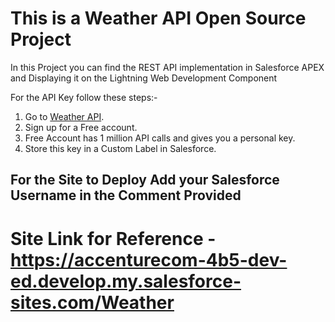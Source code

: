 # This is a Weather API Open Source Project

In this Project you can find the REST API implementation in Salesforce APEX and Displaying it on the Lightning Web Development Component

For the API Key follow these steps:-

1. Go to [Weather API](https://www.weatherapi.com/).
2. Sign up for a Free account.
3. Free Account has 1 million API calls and gives you a personal key.
4. Store this key in a Custom Label in Salesforce.

## For the Site to Deploy Add your Salesforce Username in the Comment Provided

# Site Link for Reference - https://accenturecom-4b5-dev-ed.develop.my.salesforce-sites.com/Weather